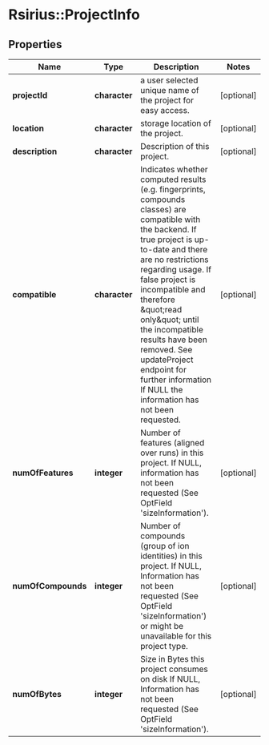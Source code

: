 # Rsirius::ProjectInfo



## Properties
Name | Type | Description | Notes
------------ | ------------- | ------------- | -------------
**projectId** | **character** | a user selected unique name of the project for easy access. | [optional] 
**location** | **character** | storage location of the project. | [optional] 
**description** | **character** | Description of this project. | [optional] 
**compatible** | **character** | Indicates whether computed results (e.g. fingerprints, compounds classes) are compatible with the backend.  If true project is up-to-date and there are no restrictions regarding usage.  If false project is incompatible and therefore \&quot;read only\&quot; until the incompatible results have been removed. See updateProject endpoint for further information  If NULL the information has not been requested. | [optional] 
**numOfFeatures** | **integer** | Number of features (aligned over runs) in this project. If NULL, information has not been requested (See OptField &#39;sizeInformation&#39;). | [optional] 
**numOfCompounds** | **integer** | Number of compounds (group of ion identities) in this project. If NULL, Information has not been requested (See OptField &#39;sizeInformation&#39;) or might be unavailable for this project type. | [optional] 
**numOfBytes** | **integer** | Size in Bytes this project consumes on disk If NULL, Information has not been requested (See OptField &#39;sizeInformation&#39;). | [optional] 


